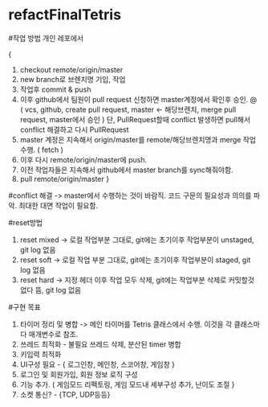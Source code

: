 # refactFinalTetris
#작업 방법
개인 레포에서

{
1. checkout remote/origin/master
2. new branch로 브렌치명 기입, 작업
3. 작업후 commit & push
4. 이후 github에서 팀원이 pull request 신청하면 master계정에서 확인후 승인.
@ ( vcs, github, create pull request, master <- 해당브렌치, merge pull request, master에서 승인 ) 단, PullRequest할때 conflict 발생하면 pull해서 conflict 해결하고 다시 PullRequest 
6. master 계정은 지속해서 origin/master를 remote/해당브렌치명과 merge 작업 수행. ( fetch )
7. 이후 다시 remote/origin/master에 push.
8. 이전 작업자들은 지속해서 github에서 master branch를 sync해줘야함. 
9. pull remote/origin/master
}

#conflict 해결 -> master에서 수행하는 것이 바람직. 코드 구문의 필요성과 의의를 파악.
최대한 대면 작업이 필요함.

#reset방법
1. reset mixed -> 로컬 작업부분 그대로, git에는 초기이후 작업부분이 unstaged, git log 없음
2. reset soft -> 로컬 작업 부분 그대로, git에는 초기이후 작업부분이 staged, git log 없음
3. reset hard -> 지정 헤더 이후 작업 모두 삭제, git에는 작업부분 삭제로 커밋할것 없다 뜸, git log 없음

#구현 목표
1. 타이머 정리 및 병합 -> 메인 타이머를 Tetris 클래스에서 수행. 이것을 각 클래스마다 매개변수로 참조.
2. 쓰레드 최적화 - 불필요 쓰레드 삭제, 분산된 timer 병합
3. 키입력 최적화
4. UI구성 필요 - { 로그인창, 메인창, 스코어창, 게임창 }
5. 로그인 및 회원가입, 회원 정보 로직 구성
6. 기능 추가. ( 게임모드 리펙토링, 게임 모드내 세부구성 추가, 난이도 조절 }
7. 소켓 통신? - {TCP, UDP등등}
